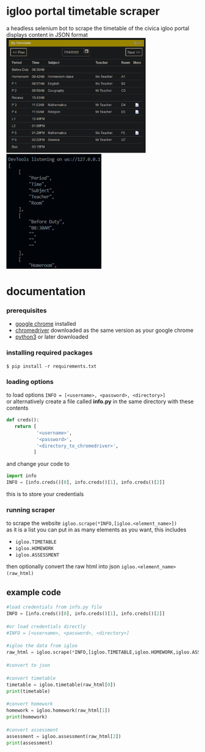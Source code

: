 # igloo portal timetable scraper
a headless selenium bot to scrape the timetable of the civica igloo portal  
displays content in JSON format  
<img src="src/timetable.png" height="300"/><img src="src/json.png" height="300"/>

# documentation
### prerequisites
- [google chrome](https://www.google.com/intl/en_au/chrome/) installed
- [chromedriver](https://chromedriver.chromium.org/downloads) downloaded as the same version as your google chrome
- [python3](https://www.python.org/downloads/) or later downloaded

### installing required packages
```
$ pip install -r requirements.txt
```

### loading options
to load options ```INFO = [<username>, <password>, <directory>]```  
or alternatively create a file called **info.py** in the same directory with these contents  
```python
def creds():
   return [
           '<username>',
           '<password>',
           '<directory_to_chromedriver>',
          ]
```
and change your code to 
```python
import info  
INFO = [info.creds()[0], info.creds()[1], info.creds()[2]]
```
this is to store your credentials

### running scraper
to scrape the website ```igloo.scrape(*INFO,[igloo.<element_name>])```  
as it is a list you can put in as many elements as you want, this includes
- ```igloo.TIMETABLE```
- ```igloo.HOMEWORK```
- ```igloo.ASSESSMENT```
 
then optionally convert the raw html into json ```igloo.<element_name>(raw_html)```

## example code
```python
#load credentials from info.py file
INFO = [info.creds()[0], info.creds()[1], info.creds()[2]]

#or load credentials directly
#INFO = [<username>, <password>, <directory>]

#igloo the data from igloo
raw_html = igloo.scrape(*INFO,[igloo.TIMETABLE,igloo.HOMEWORK,igloo.ASSESSMENT])

#convert to json

#convert timetable
timetable = igloo.timetable(raw_html[0])
print(timetable)

#convert homework
homework = igloo.homework(raw_html[1])
print(homework)

#convert assessment
assessment = igloo.assessment(raw_html[2])
print(assessment)
```
